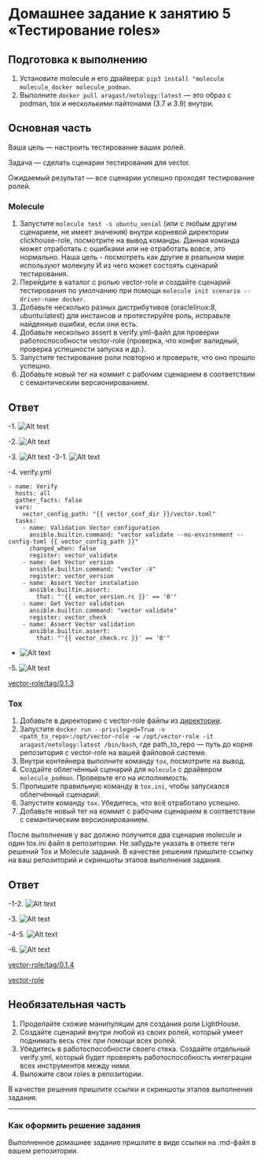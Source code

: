 # Домашнее задание к занятию 5 «Тестирование roles»

## Подготовка к выполнению

1. Установите molecule и его драйвера: `pip3 install "molecule molecule_docker molecule_podman`.
2. Выполните `docker pull aragast/netology:latest` —  это образ с podman, tox и несколькими пайтонами (3.7 и 3.9) внутри.

## Основная часть

Ваша цель — настроить тестирование ваших ролей. 

Задача — сделать сценарии тестирования для vector. 

Ожидаемый результат — все сценарии успешно проходят тестирование ролей.

### Molecule

1. Запустите  `molecule test -s ubuntu_xenial` (или с любым другим сценарием, не имеет значения) внутри корневой директории clickhouse-role, посмотрите на вывод команды. Данная команда может отработать с ошибками или не отработать вовсе, это нормально. Наша цель - посмотреть как другие в реальном мире используют молекулу И из чего может состоять сценарий тестирования.
2. Перейдите в каталог с ролью vector-role и создайте сценарий тестирования по умолчанию при помощи `molecule init scenario --driver-name docker`.
3. Добавьте несколько разных дистрибутивов (oraclelinux:8, ubuntu:latest) для инстансов и протестируйте роль, исправьте найденные ошибки, если они есть.
4. Добавьте несколько assert в verify.yml-файл для  проверки работоспособности vector-role (проверка, что конфиг валидный, проверка успешности запуска и др.). 
5. Запустите тестирование роли повторно и проверьте, что оно прошло успешно.
5. Добавьте новый тег на коммит с рабочим сценарием в соответствии с семантическим версионированием.

## Ответ

-1. ![Alt text](https://github.com/wineperm/SHDEVOPS-2/assets/15356046/ffeef471-731e-4d5b-ac56-6bed62d048d5)

-2. ![Alt text](https://github.com/wineperm/SHDEVOPS-2/assets/15356046/2de10846-0f6f-4da6-bfe3-e5cfc23fc17e)

-3. ![Alt text](https://github.com/wineperm/SHDEVOPS-2/assets/15356046/dce43a18-af16-4de1-a809-8b47ca912b90)
-3-1. ![Alt text](https://github.com/wineperm/SHDEVOPS-2/assets/15356046/99a7b939-3b82-4ed0-a82e-af6fd97957cd)

-4. verify.yml
```
- name: Verify
  hosts: all
  gather_facts: false
  vars:
    vector_config_path: "{{ vector_conf_dir }}/vector.toml"
  tasks:
    - name: Validation Vector configuration
      ansible.builtin.command: "vector validate --no-environment --config-toml {{ vector_config_path }}"
      changed_when: false
      register: vector_validate
    - name: Get Vector version
      ansible.builtin.command: "vector -V"
      register: vector_version
    - name: Assert Vector instalation
      ansible.builtin.assert:
        that: "'{{ vector_version.rc }}' == '0'"
    - name: Get Vector validation
      ansible.builtin.command: "vector validate"
      register: vector_check
    - name: Assert Vector validation
      ansible.builtin.assert:
        that: "'{{ vector_check.rc }}' == '0'"
```
- ![Alt text](https://github.com/wineperm/SHDEVOPS-2/assets/15356046/c2c8161b-9a2a-4f21-b968-ac35f0ff6060)

-5. ![Alt text](https://github.com/wineperm/SHDEVOPS-2/assets/15356046/20f11df5-072b-439b-96b0-f6700b5e23ae)

[vector-role/tag/0.1.3](https://github.com/wineperm/vector-role/releases/tag/v0.1.3)




### Tox

1. Добавьте в директорию с vector-role файлы из [директории](./example).
2. Запустите `docker run --privileged=True -v <path_to_repo>:/opt/vector-role -w /opt/vector-role -it aragast/netology:latest /bin/bash`, где path_to_repo — путь до корня репозитория с vector-role на вашей файловой системе.
3. Внутри контейнера выполните команду `tox`, посмотрите на вывод.
5. Создайте облегчённый сценарий для `molecule` с драйвером `molecule_podman`. Проверьте его на исполнимость.
6. Пропишите правильную команду в `tox.ini`, чтобы запускался облегчённый сценарий.
8. Запустите команду `tox`. Убедитесь, что всё отработало успешно.
9. Добавьте новый тег на коммит с рабочим сценарием в соответствии с семантическим версионированием.

После выполнения у вас должно получится два сценария molecule и один tox.ini файл в репозитории. Не забудьте указать в ответе теги решений Tox и Molecule заданий. В качестве решения пришлите ссылку на  ваш репозиторий и скриншоты этапов выполнения задания. 

## Ответ

-1-2. ![Alt text](https://github.com/wineperm/SHDEVOPS-2/assets/15356046/fd2b03d2-0a78-46c3-a9bf-46925c232a89)

-3. ![Alt text](https://github.com/wineperm/SHDEVOPS-2/assets/15356046/d2fd2e7e-a068-4d6e-9be5-c7d261156925)

-4-5. ![Alt text](https://github.com/wineperm/SHDEVOPS-2/assets/15356046/5b281332-076d-4b56-b8b6-83367ceca2e1)

-6. ![Alt text](https://github.com/wineperm/SHDEVOPS-2/assets/15356046/c6d308cc-31f7-4782-8c49-e37c47e60342)

[vector-role/tag/0.1.4](https://github.com/wineperm/vector-role/releases/tag/v0.1.4)

[vector-role](https://github.com/wineperm/vector-role)

## Необязательная часть

1. Проделайте схожие манипуляции для создания роли LightHouse.
2. Создайте сценарий внутри любой из своих ролей, который умеет поднимать весь стек при помощи всех ролей.
3. Убедитесь в работоспособности своего стека. Создайте отдельный verify.yml, который будет проверять работоспособность интеграции всех инструментов между ними.
4. Выложите свои roles в репозитории.

В качестве решения пришлите ссылки и скриншоты этапов выполнения задания.

---

### Как оформить решение задания

Выполненное домашнее задание пришлите в виде ссылки на .md-файл в вашем репозитории.
